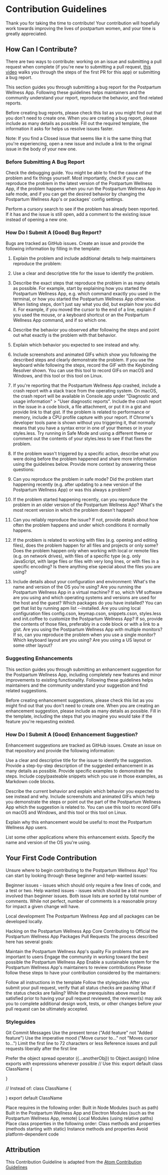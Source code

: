 # Contribution Guidelines

Thank you for taking the time to contribute! Your contribution will hopefully work towards improving the lives of postpartum women, and your time is greatly appreciated.

## How Can I Contribute?
There are two ways to contribute: working on an issue and submitting a pull request when complete (if you're new to submitting a pull request, [this video](https://www.youtube.com/watch?v=n5tXiZ3U4Xk&feature=youtu.be) walks you through the steps of the first PR for this app) or submitting a bug report.

This section guides you through submitting a bug report for the Postpartum Wellness App. Following these guidelines helps maintainers and the community understand your report, reproduce the behavior, and find related reports.

Before creating bug reports, please check this list as you might find out that you don't need to create one. When you are creating a bug report, please include as many details as possible. Fill out the required template, the information it asks for helps us resolve issues faster.

Note: If you find a Closed issue that seems like it is the same thing that you're experiencing, open a new issue and include a link to the original issue in the body of your new one.

### Before Submitting A Bug Report
Check the debugging guide. You might be able to find the cause of the problem and fix things yourself. Most importantly, check if you can reproduce the problem in the latest version of the Postpartum Wellness App, if the problem happens when you run the Postpartum Wellness App in safe mode, and if you can get the desired behavior by changing the Postpartum Wellness App's or packages' config settings.

Perform a cursory search to see if the problem has already been reported. If it has and the issue is still open, add a comment to the existing issue instead of opening a new one.

### How Do I Submit A (Good) Bug Report?
Bugs are tracked as GitHub issues. Create an issue and provide the following information by filling in the template:

1. Explain the problem and include additional details to help maintainers reproduce the problem:

1. Use a clear and descriptive title for the issue to identify the problem.

1. Describe the exact steps that reproduce the problem in as many details as possible. For example, start by explaining how you started the Postpartum Wellness App, e.g. which command exactly you used in the terminal, or how you started the Postpartum Wellness App otherwise. When listing steps, don't just say what you did, but explain how you did it. For example, if you moved the cursor to the end of a line, explain if you used the mouse, or a keyboard shortcut or an the Postpartum Wellness App command, and if so which one.

1. Describe the behavior you observed after following the steps and point out what exactly is the problem with that behavior.

1. Explain which behavior you expected to see instead and why.

1. Include screenshots and animated GIFs which show you following the described steps and clearly demonstrate the problem. If you use the keyboard while following the steps, record the GIF with the Keybinding Resolver shown. You can use this tool to record GIFs on macOS and Windows, and this tool or this tool on Linux.

1. If you're reporting that the Postpartum Wellness App crashed, include a crash report with a stack trace from the operating system. On macOS, the crash report will be available in Console.app under "Diagnostic and usage information" > "User diagnostic reports". Include the crash report in the issue in a code block, a file attachment, or put it in a gist and provide link to that gist.
If the problem is related to performance or memory, include a CPU profile capture with your report.
If Chrome's developer tools pane is shown without you triggering it, that normally means that you have a syntax error in one of your themes or in your styles.less. Try running in Safe Mode and using a different theme or comment out the contents of your styles.less to see if that fixes the problem.

1. If the problem wasn't triggered by a specific action, describe what you were doing before the problem happened and share more information using the guidelines below.
Provide more context by answering these questions:

1. Can you reproduce the problem in safe mode? Did the problem start happening recently (e.g. after updating to a new version of the Postpartum Wellness App) or was this always a problem?

1. If the problem started happening recently, can you reproduce the problem in an older version of the Postpartum Wellness App? What's the most recent version in which the problem doesn't happen?

1. Can you reliably reproduce the issue? If not, provide details about how often the problem happens and under which conditions it normally happens.

1. If the problem is related to working with files (e.g. opening and editing files), does the problem happen for all files and projects or only some? Does the problem happen only when working with local or remote files (e.g. on network drives), with files of a specific type (e.g. only JavaScript, with large files or files with very long lines, or with files in a specific encoding? Is there anything else special about the files you are using?

1. Include details about your configuration and environment:
What's the name and version of the OS you're using?
Are you running the Postpartum Wellness App in a virtual machine? If so, which VM software are you using and which operating systems and versions are used for the host and the guest?
Which packages do you have installed? You can get that list by running apm list --installed.
Are you using local configuration files config.cson, keymap.cson, snippets.cson, styles.less and init.coffee to customize the Postpartum Wellness App? If so, provide the contents of those files, preferably in a code block or with a link to a gist.
Are you using the Postpartum Wellness App with multiple monitors? If so, can you reproduce the problem when you use a single monitor?
Which keyboard layout are you using? Are you using a US layout or some other layout?

### Suggesting Enhancements
This section guides you through submitting an enhancement suggestion for the Postpartum Wellness App, including completely new features and minor improvements to existing functionality. Following these guidelines helps maintainers and the community understand your suggestion and find related suggestions.

Before creating enhancement suggestions, please check this list as you might find out that you don't need to create one. When you are creating an enhancement suggestion, please include as many details as possible. Fill in the template, including the steps that you imagine you would take if the feature you're requesting existed.

### How Do I Submit A (Good) Enhancement Suggestion?
Enhancement suggestions are tracked as GitHub issues. Create an issue on that repository and provide the following information:

Use a clear and descriptive title for the issue to identify the suggestion.
Provide a step-by-step description of the suggested enhancement in as many details as possible.
Provide specific examples to demonstrate the steps. Include copy/pasteable snippets which you use in those examples, as Markdown code blocks.

Describe the current behavior and explain which behavior you expected to see instead and why.
Include screenshots and animated GIFs which help you demonstrate the steps or point out the part of the Postpartum Wellness App which the suggestion is related to. You can use this tool to record GIFs on macOS and Windows, and this tool or this tool on Linux.

Explain why this enhancement would be useful to most the Postpartum Wellness App users.

List some other applications where this enhancement exists.
Specify the name and version of the OS you're using.

## Your First Code Contribution
Unsure where to begin contributing to the Postpartum Wellness App? You can start by looking through these beginner and help-wanted issues:

Beginner issues - issues which should only require a few lines of code, and a test or two.
Help wanted issues - issues which should be a bit more involved than beginner issues.
Both issue lists are sorted by total number of comments. While not perfect, number of comments is a reasonable proxy for impact a given change will have.

Local development
The Postpartum Wellness App and all packages can be developed locally.

Hacking on the Postpartum Wellness App Core
Contributing to Official the Postpartum Wellness App Packages
Pull Requests
The process described here has several goals:

Maintain the Postpartum Wellness App's quality
Fix problems that are important to users
Engage the community in working toward the best possible the Postpartum Wellness App
Enable a sustainable system for the Postpartum Wellness App's maintainers to review contributions
Please follow these steps to have your contribution considered by the maintainers:

Follow all instructions in the template
Follow the styleguides
After you submit your pull request, verify that all status checks are passing
What if the status checks are failing?
While the prerequisites above must be satisfied prior to having your pull request reviewed, the reviewer(s) may ask you to complete additional design work, tests, or other changes before your pull request can be ultimately accepted.

### Styleguides
Git Commit Messages
Use the present tense ("Add feature" not "Added feature")
Use the imperative mood ("Move cursor to..." not "Moves cursor to...")
Limit the first line to 72 characters or less
Reference issues and pull requests liberally after the first line

Prefer the object spread operator ({...anotherObj}) to Object.assign()
Inline exports with expressions whenever possible
// Use this:
export default class ClassName {

}

// Instead of:
class ClassName {

}
export default ClassName

Place requires in the following order:
Built in Node Modules (such as path)
Built in the Postpartum Wellness App and Electron Modules (such as the Postpartum Wellness App, remote)
Local Modules (using relative paths)
Place class properties in the following order:
Class methods and properties (methods starting with static)
Instance methods and properties
Avoid platform-dependent code

## Attribution

This Contribution Guideline is adapted from the [Atom Contribution Guidelines](https://github.com/atom/atom/blob/master/CONTRIBUTING.md)
